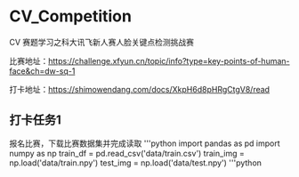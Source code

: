 # CV_Competition
CV 赛题学习之科大讯飞新人赛人脸关键点检测挑战赛 

比赛地址：https://challenge.xfyun.cn/topic/info?type=key-points-of-human-face&ch=dw-sq-1

打卡地址：https://shimowendang.com/docs/XkpH6d8pHRgCtgV8/read
## 打卡任务1
报名比赛，下载比赛数据集并完成读取
'''python
import pandas as pd
import numpy as np
train_df = pd.read_csv('data/train.csv')
train_img = np.load('data/train.npy')
test_img = np.load('data/test.npy')
'''python
